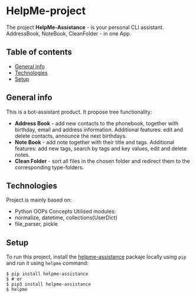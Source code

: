 # HelpMe-project
The project **HelpMe-Assistance** - is your personal CLI assistant. AddressBook, NoteBook, CleanFolder -  in one App.

## Table of contents
* [General info](#general-info)
* [Technologies](#technologies)
* [Setup](#setup)

## General info
This is a bot-assistant product. It propose tree functionality:
* **Address Book** - add new contacts to the phonebook, together with birthday, email and address information. Additional features: edit and delete contacts, announce the next birthdays.
* **Note Book** - add note together with their title and tags. Additional features: add new tags, search by tags and key values, edit and delete notes. 
* **Clean Folder** - sort all files in the chosen folder and redirect them to the corresponding type-folders.
	
## Technologies
Project is mainly based on:
* Python OOPs Concepts 
Utilised modules: 
* normalize, datetime, collections(UserDict)
* file_parser, pickle  
	
## Setup
To run this project, install the [helpme-assistance](https://pypi.org/project/helpme-assistance/) packaje locally using `pip` and run it using `helpme` command:

```
$ pip install helpme-assistance 
$ # or
$ pip3 install helpme-assistance
$ helpme
```
